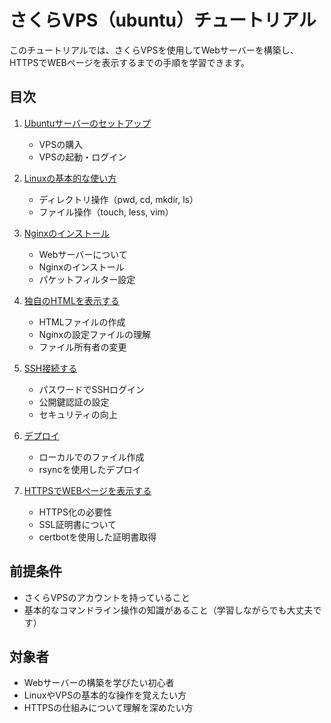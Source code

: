 # さくらVPS（ubuntu）チュートリアル

このチュートリアルでは、さくらVPSを使用してWebサーバーを構築し、HTTPSでWEBページを表示するまでの手順を学習できます。

## 目次

1. [Ubuntuサーバーのセットアップ](./01_setup_vps.md)
   - VPSの購入
   - VPSの起動・ログイン

2. [Linuxの基本的な使い方](./02_how_to_use_linux.md)
   - ディレクトリ操作（pwd, cd, mkdir, ls）
   - ファイル操作（touch, less, vim）

3. [Nginxのインストール](./03_install_nginx.md)
   - Webサーバーについて
   - Nginxのインストール
   - パケットフィルター設定

4. [独自のHTMLを表示する](./04_create_html.md)
   - HTMLファイルの作成
   - Nginxの設定ファイルの理解
   - ファイル所有者の変更

5. [SSH接続する](./05_connect_ssh.md)
   - パスワードでSSHログイン
   - 公開鍵認証の設定
   - セキュリティの向上

6. [デプロイ](./06_deploy.md)
   - ローカルでのファイル作成
   - rsyncを使用したデプロイ

7. [HTTPSでWEBページを表示する](./07_https.md)
   - HTTPS化の必要性
   - SSL証明書について
   - certbotを使用した証明書取得

## 前提条件

- さくらVPSのアカウントを持っていること
- 基本的なコマンドライン操作の知識があること（学習しながらでも大丈夫です）

## 対象者

- Webサーバーの構築を学びたい初心者
- LinuxやVPSの基本的な操作を覚えたい方
- HTTPSの仕組みについて理解を深めたい方
